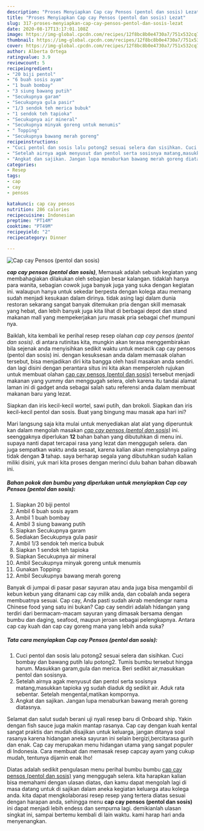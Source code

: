 ```yaml
---
description: "Proses Menyiapkan Cap cay Pensos (pentol dan sosis) Lezat"
title: "Proses Menyiapkan Cap cay Pensos (pentol dan sosis) Lezat"
slug: 317-proses-menyiapkan-cap-cay-pensos-pentol-dan-sosis-lezat
date: 2020-08-17T13:17:01.108Z
image: https://img-global.cpcdn.com/recipes/12f8bc8b0e4730a7/751x532cq70/cap-cay-pensos-pentol-dan-sosis-foto-resep-utama.jpg
thumbnail: https://img-global.cpcdn.com/recipes/12f8bc8b0e4730a7/751x532cq70/cap-cay-pensos-pentol-dan-sosis-foto-resep-utama.jpg
cover: https://img-global.cpcdn.com/recipes/12f8bc8b0e4730a7/751x532cq70/cap-cay-pensos-pentol-dan-sosis-foto-resep-utama.jpg
author: Alberta Ortega
ratingvalue: 3.9
reviewcount: 5
recipeingredient:
- "20 biji pentol"
- "6 buah sosis ayam"
- "1 buah bombay"
- "3 siung bawang putih"
- "Secukupnya garam"
- "Secukupnya gula pasir"
- "1/3 sendok teh merica bubuk"
- "1 sendok teh tapioka"
- "Secukupnya air mineral"
- "Secukupnya minyak goreng untuk menumis"
- " Topping"
- "Secukupnya bawang merah goreng"
recipeinstructions:
- "Cuci pentol dan sosis lalu potong2 sesuai selera dan sisihkan. Cuci bombay dan bawang putih lalu potong2. Tumis bumbu tersebut hingga harum. Masukkan garam,gula dan merica. Beri sedikit air,masukkan pentol dan sosisnya."
- "Setelah airnya agak menyusut dan pentol serta sosisnya matang,masukkan tapioka yg sudah diaduk dg sedikit air. Aduk rata sebentar. Setelah mengental,matikan kompornya."
- "Angkat dan sajikan. Jangan lupa menaburkan bawang merah goreng diatasnya."
categories:
- Resep
tags:
- cap
- cay
- pensos

katakunci: cap cay pensos 
nutrition: 286 calories
recipecuisine: Indonesian
preptime: "PT14M"
cooktime: "PT49M"
recipeyield: "2"
recipecategory: Dinner

---
```



![Cap cay Pensos (pentol dan sosis)](https://img-global.cpcdn.com/recipes/12f8bc8b0e4730a7/751x532cq70/cap-cay-pensos-pentol-dan-sosis-foto-resep-utama.jpg)

<b><i>cap cay pensos (pentol dan sosis)</i></b>, Memasak adalah sebuah kegiatan yang membahagiakan dilakukan oleh sebagian besar kalangan. tidaklah hanya para wanita, sebagian cowok juga banyak juga yang suka dengan kegiatan ini. walaupun hanya untuk sekedar berpesta dengan kolega atau memang sudah menjadi kesukaan dalam dirinya. tidak asing lagi dalam dunia restoran sekarang sangat banyak ditemukan pria dengan skill memasak yang hebat, dan lebih banyak juga kita lihat di berbagai depot dan stand makanan mall yang mempekerjakan juru masak pria sebagai chef mumpuni nya.

Baiklah, kita kembali ke perihal resep resep olahan <i>cap cay pensos (pentol dan sosis)</i>. di antara rutinitas kita, mungkin akan terasa menggembirakan bila sejenak anda menyisihkan sedikit waktu untuk meracik cap cay pensos (pentol dan sosis) ini. dengan kesuksesan anda dalam memasak olahan tersebut, bisa menjadikan diri kita bangga oleh hasil masakan anda sendiri. dan lagi disini dengan perantara situs ini kita akan memperoleh rujukan untuk membuat olahan <u>cap cay pensos (pentol dan sosis)</u> tersebut menjadi makanan yang yummy dan menggugah selera, oleh karena itu tandai alamat laman ini di gadget anda sebagai salah satu referensi anda dalam membuat makanan baru yang lezat.

Siapkan dan iris kecil-kecil wortel, sawi putih, dan brokoli. Siapkan dan iris kecil-kecil pentol dan sosis. Buat yang bingung mau masak apa hari ini?


Mari langsung saja kita mulai untuk menyediakan alat alat yang diperuntuk kan dalam mengolah masakan <u><i>cap cay pensos (pentol dan sosis)</i></u> ini. seenggaknya diperlukan <b>12</b> bahan bahan yang dibutuhkan di menu ini. supaya nanti dapat tercapai rasa yang lezat dan menggugah selera. dan juga sempatkan waktu anda sesaat, karena kalian akan mengolahnya paling tidak dengan <b>3</b> tahap. saya berharap segala yang dibutuhkan sudah kalian miliki disini, yuk mari kita proses dengan merinci dulu bahan bahan dibawah ini.

<!--inarticleads1-->

##### Bahan pokok dan bumbu yang diperlukan untuk menyiapkan Cap cay Pensos (pentol dan sosis):

1. Siapkan 20 biji pentol
1. Ambil 6 buah sosis ayam
1. Ambil 1 buah bombay
1. Ambil 3 siung bawang putih
1. Siapkan Secukupnya garam
1. Sediakan Secukupnya gula pasir
1. Ambil 1/3 sendok teh merica bubuk
1. Siapkan 1 sendok teh tapioka
1. Siapkan Secukupnya air mineral
1. Ambil Secukupnya minyak goreng untuk menumis
1. Gunakan  Topping:
1. Ambil Secukupnya bawang merah goreng


Banyak di jumpai di pasar pasar sayuran atau anda juga bisa mengambil di kebun kebun yang ditanami cap cay milik anda, dan cobalah anda segera membuatnya sesuai. Cap cay, Anda pasti sudah akrab mendengar nama Chinese food yang satu ini bukan? Cap cay sendiri adalah hidangan yang terdiri dari bermacam-macam sayuran yang dimasak bersama dengan bumbu dan daging, seafood, maupun jeroan sebagai pelengkapnya. Antara cap cay kuah dan cap cay goreng mana yang lebih anda suka? 

<!--inarticleads2-->

##### Tata cara menyiapkan Cap cay Pensos (pentol dan sosis):

1. Cuci pentol dan sosis lalu potong2 sesuai selera dan sisihkan. Cuci bombay dan bawang putih lalu potong2. Tumis bumbu tersebut hingga harum. Masukkan garam,gula dan merica. Beri sedikit air,masukkan pentol dan sosisnya.
1. Setelah airnya agak menyusut dan pentol serta sosisnya matang,masukkan tapioka yg sudah diaduk dg sedikit air. Aduk rata sebentar. Setelah mengental,matikan kompornya.
1. Angkat dan sajikan. Jangan lupa menaburkan bawang merah goreng diatasnya.


Selamat dan salut sudah berani uji nyali resep baru di Onboard ship. Yakin dengan fish sauce juga makin mantap rasanya. Cap cay dengan kuah kental sangat praktis dan mudah disajikan untuk keluarga, jangan ditanya soal rasanya karena hidangan aneka sayuran ini selain bergizi,bercitarasa gurih dan enak. Cap cay merupakan menu hidangan utama yang sangat populer di Indonesia. Cara membuat dan memasak resep capcay ayam yang cukup mudah, tentunya dijamin enak lho! 

Diatas adalah sedikit pengulasan menu perihal bumbu bumbu <u>cap cay pensos (pentol dan sosis)</u> yang menggugah selera. kita harapkan kalian bisa memahami dengan ulasan diatas, dan kamu dapat mengolah lagi di masa datang untuk di sajikan dalam aneka kegiatan keluarga atau kolega anda. kita dapat mengkolaborasi resep resep yang tertera diatas sesuai dengan harapan anda, sehingga menu <b>cap cay pensos (pentol dan sosis)</b> ini dapat menjadi lebih endess dan sempurna lagi. demikianlah ulasan singkat ini, sampai bertemu kembali di lain waktu. kami harap hari anda menyenangkan.
